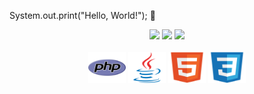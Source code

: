 System.out.print("Hello, World!"); 👋

<div align="center">
  <img height="150em" src="https://c.tenor.com/gozG0DL2YbcAAAAC/dokk.gif">
  <img height="150em" src="https://github-readme-stats.vercel.app/api?username=misassauro&show_icons=true&theme=tokyonight&include_all_commits=true&count_private=true"/>
  <img height="150em" src="https://github-readme-stats.vercel.app/api/top-langs/?username=misassauro&layout=compact&langs_count=7&theme=tokyonight"/>
</div>
<div style= margin: 0 auto;" align="center"><br>
  <img align="center" alt="Misael-HTML" height="50" width="60" src="https://raw.githubusercontent.com/devicons/devicon/master/icons/php/php-original.svg">
  <img align="center" alt="Rafael-java" height="50" width="60" src="https://raw.githubusercontent.com/devicons/devicon/master/icons/java/java-original.svg">
  <img align="center" alt="Misael-HTML" height="50" width="60" src="https://raw.githubusercontent.com/devicons/devicon/master/icons/html5/html5-original.svg"> 
  <img align="center" alt="Misael-CSS" height="50" width="60" src="https://raw.githubusercontent.com/devicons/devicon/master/icons/css3/css3-original.svg">
 </div>
